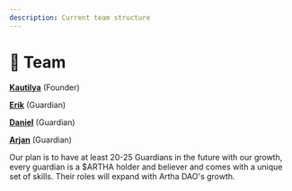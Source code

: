 ```yaml
---
description: Current team structure
---
```


# 💂 Team

[**Kautilya**](https://t.me/MauryanMinister) (Founder)

[**Erik**](https://t.me/Eldgrimm8041) (Guardian)

[**Daniel**](https://t.me/danielndo92) (Guardian)

[**Arjan**](https://t.me/Elotra) (Guardian)



Our plan is to have at least 20-25 Guardians in the future with our growth, every guardian is a $ARTHA holder and believer and comes with a unique set of skills. Their roles will expand with Artha DAO's growth.&#x20;
